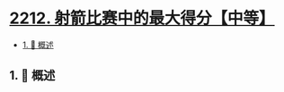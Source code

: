 # [2212. 射箭比赛中的最大得分【中等】](https://github.com/tnotesjs/TNotes.leetcode/tree/main/notes/2212.%20%E5%B0%84%E7%AE%AD%E6%AF%94%E8%B5%9B%E4%B8%AD%E7%9A%84%E6%9C%80%E5%A4%A7%E5%BE%97%E5%88%86%E3%80%90%E4%B8%AD%E7%AD%89%E3%80%91)

<!-- region:toc -->

- [1. 📝 概述](#1--概述)

<!-- endregion:toc -->

## 1. 📝 概述
